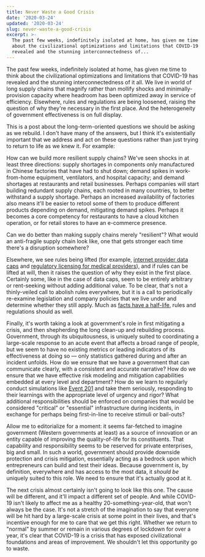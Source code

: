 ```yaml
---
title: Never Waste a Good Crisis
date: '2020-03-24'
updated: '2020-03-24'
slug: never-waste-a-good-crisis
excerpt: >-
  The past few weeks, indefinitely isolated at home, has given me time to think
  about the civilizational optimizations and limitations that COVID-19 has
  revealed and the stunning interconnectedness of...
---
```



The past few weeks, indefinitely isolated at home, has given me time to think about the civilizational optimizations and limitations that COVID-19 has revealed and the stunning interconnectedness of it all. We live in world of long supply chains that magnify rather than mollify shocks and minimally-provision capacity where headroom has been optimized away in service of efficiency. Elsewhere, rules and regulations are being loosened, raising the question of why they're necessary in the first place. And the heterogeneity of government effectiveness is on full display. 

This is a post about the long-term-oriented questions we should be asking as we rebuild. I don't have many of the answers, but I think it's existentially important that we address and act on these questions rather than just trying to return to life as we knew it. For example:

How can we build more resilient supply chains? We've seen shocks in at least three directions: supply shortages in components only manufactured in Chinese factories that have had to shut down; demand spikes in work-from-home equipment, ventilators, and hospital capacity; and demand shortages at restaurants and retail businesses. Perhaps companies will start building redundant supply chains, each rooted in many countries, to better withstand a supply shortage. Perhaps an increased availability of factories also means it'll be easier to retool some of them to produce different products depending on demand, mitigating demand spikes. Perhaps it becomes a core competency for restaurants to have a cloud kitchen operation, or for retail stores to have an e-commerce presence. 

Can we do better than making supply chains merely "resilient"? What would an anti-fragile supply chain look like, one that gets stronger each time there's a disruption somewhere?

Elsewhere, we see rules being lifted (for example, [internet provider data caps](https://techcrunch.com/2020/03/12/coronavirus-could-force-isps-to-abandon-data-caps-forever/) and [regulatory licensing for medical providers](https://twitter.com/housegop/status/1240725534813966336?s=21)), and if rules can be lifted at will, then it raises the question of why they exist in the first place. Certainly some, like in the case of data caps, seem to be entirely arbitrary or rent-seeking without adding additional value. To be clear, that's not a thinly-veiled call to abolish rules everywhere, but it is a call to periodically re-examine legislation and company policies that we live under and determine whether they still apply. Much as [facts have a half-life](https://fs.blog/2012/12/the-half-life-of-facts/), rules and regulations should as well.

Finally, it's worth taking a look at government's role in first mitigating a crisis, and then shepherding the long clean-up and rebuilding process. Government, through its ubiquitousness, is uniquely suited to coordinating a large-scale response to an acute event that affects a broad range of people, but we seem to have no existing metrics or leading indicators of its effectiveness at doing so — only statistics gathered during and after an incident unfolds. How do we ensure that we have a government that can communicate clearly, with a consistent and accurate narrative? How do we ensure that we have effective risk modeling and mitigation capabilities embedded at every level and department? How do we learn to regularly conduct simulations like [Event 201](http://www.centerforhealthsecurity.org/event201/about) and take them seriously, responding to their learnings with the appropriate level of urgency and rigor? What additional responsibilities should be enforced on companies that would be considered "critical" or "essential" infrastructure during incidents, in exchange for perhaps being first-in-line to receive stimuli or bail-outs?

Allow me to editorialize for a moment: it seems far-fetched to imagine government (Western governments at least) as a source of innovation or an entity capable of improving the quality-of-life for its constituents. That capability and responsibility seems to be reserved for private enterprises, big and small. In such a world, government should provide downside protection and crisis mitigation, essentially acting as a bedrock upon which entrepreneurs can build and test their ideas. Because government is, by definition, everywhere and has access to the most data, it _should be_ uniquely suited to this role. We need to ensure that it's actually good at it.

The next crisis almost certainly isn't going to look like this one. The cause will be different, and it'll impact a different set of people. And while COVID-19 isn't likely to affect me as a healthy 20-something-year-old, that won't always be the case. It's not a stretch of the imagination to say that everyone will be hit hard by a large-scale crisis at some point in their lives, and that's incentive enough for me to care that we get this right. Whether we return to "normal" by summer or remain in various degrees of lockdown for over a year, it's clear that COVID-19 is a crisis that has exposed civilizational foundations and areas of improvement. We shouldn't let this opportunity go to waste.